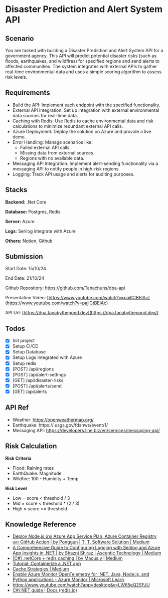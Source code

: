 # Disaster Prediction and Alert System API

## Scenario

You are tasked with building a Disaster Prediction and Alert System API for a government agency. This API will predict potential disaster risks (such as floods, earthquakes, and wildfires) for specified regions and send alerts to affected communities. The system integrates with external APIs to gather real-time environmental data and uses a simple scoring algorithm to assess risk levels.

## Requirements

- Build the API: Implement each endpoint with the specified functionality.
- External API Integration: Set up integration with external environmental data sources for real-time data.
- Caching with Redis: Use Redis to cache environmental data and risk calculations to minimize redundant external API calls.
- Azure Deployment: Deploy the solution on Azure and provide a live demo.
- Error Handling: Manage scenarios like:
  - Failed external API calls.
  - Missing data from external sources.
  - Regions with no available data.
- Messaging API Integration: Implement alert-sending functionality via a messaging API to notify people in high-risk regions.
- Logging: Track API usage and alerts for auditing purposes.

## Stacks

**Backend:** .Net Core

**Database:** Postgres, Redis

**Server:** Azure

**Logs**: Serilog integrate with Azure

**Others:** Notion, Github

## Submission

Start Date: 15/10/24

End Date: 21/10/24

Github Repository: https://github.com/Tanachuns/dpa-api

Presentation Video: [https://www.youtube.com/watch?v=pajlCtBEIAc](https://www.youtube.com/watch?v=pajlCtBEIAc)

API Url: [https://dpa.tanabythepond.dev](https://dpa.tanabythepond.dev/)

## Todos

- [x] Init project
- [x] Setup CI/CD
- [x] Setup Database
- [x] Setup Logs Integrated with Azure
- [x] Setup redis
- [x] [POST] /api/regions
- [x] [POST] /api/alert-settings
- [x] [GET] /api/disaster-risks
- [x] [POST] /api/alerts/send
- [x] [GET] /api/alerts

## API Ref

- Weather: https://openweathermap.org/
- Earthquake: https://.usgs.gov/fdsnws/event/1/
- Messaging API: https://developers.line.biz/en/services/messaging-api/

## Risk Calculation

**Risk Criteria**

- Flood: Raining rates
- EarthQuake: Magnitude
- Wildfire: 100 - Humidity + Temp

**Risk Level**

- Low = score < threshold / 3
- Mid = score < threshold \* (2 / 3)
- High = score >= threshold

## Knowledge Reference

- [Deploy Node.js ด้วย Azure App Service Plan, Azure Container Registry และ GitHub Action | by Ponggun | T. T. Software Solution | Medium](https://medium.com/t-t-software-solution/deploy-node-js-%E0%B8%94%E0%B9%89%E0%B8%A7%E0%B8%A2-azure-app-service-plan-azure-container-registry-%E0%B9%81%E0%B8%A5%E0%B8%B0-github-action-460998dd805f)
- [A Comprehensive Guide to Configuring Logging with Serilog and Azure App Insights in .NET | by Shazni Shiraz | Ascentic Technology | Medium](https://medium.com/ascentic-technology/a-comprehensive-guide-to-configuring-logging-with-serilog-and-azure-app-insights-in-net-f6e4bda69e76)
- [[C#] .netCore + redis caching | by Macus.y | Medium](https://rugby4.medium.com/c-netcore-redis-caching-e3c1c5c95957)
- [Tutorial: Containerize a .NET app](https://learn.microsoft.com/en-us/dotnet/core/docker/build-container?tabs=linux&pivots=dotnet-8-0)
- [Cache Strategies | Medium](https://medium.com/@mmoshikoo/cache-strategies-996e91c80303)
- [Enable Azure Monitor OpenTelemetry for .NET, Java, Node.js, and Python applications - Azure Monitor | Microsoft Learn](https://learn.microsoft.com/en-us/azure/azure-monitor/app/opentelemetry-enable?tabs=aspnetcore#enable-azure-monitor-opentelemetry-for-net-nodejs-python-and-java-applications)
- https://www.youtube.com/watch?app=desktop&v=LW65eQ2SFJU
- [C#/.NET guide | Docs (redis.io)](https://redis.io/docs/latest/develop/connect/clients/dotnet/)
